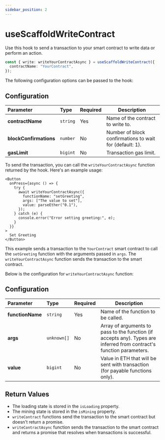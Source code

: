 ```yaml
---
sidebar_position: 2
---
```


# useScaffoldWriteContract

Use this hook to send a transaction to your smart contract to write data or perform an action.

```ts
const { write: writeYourContractAsync } = useScaffoldWriteContract({
  contractName: "YourContract",
});
```

The following configuration options can be passed to the hook:

## Configuration

| Parameter              | Type     | Required | Description                                             |
| :--------------------- | :------- | :------- | ------------------------------------------------------- |
| **contractName**       | `string` | Yes      | Name of the contract to write to.                       |
| **blockConfirmations** | `number` | No       | Number of block confirmations to wait for (default: 1). |
| **gasLimit**           | `bigint` | No       | Transaction gas limit.                                  |

To send the transaction, you can call the `writeYourContractAsync` function returned by the hook. Here's an example usage:

```tsx
<Button
  onPress={async () => {
    try {
      await writeYourContractAsync({
        functionName: "setGreeting",
        args: ["The value to set"],
        value: parseEther("0.1"),
      });
    } catch (e) {
      console.error("Error setting greeting:", e);
    }
  }}
>
  Set Greeting
</Button>
```

This example sends a transaction to the `YourContract` smart contract to call the `setGreeting` function with the arguments passed in `args`. The `writeYourContractAsync` function sends the transaction to the smart contract.

Below is the configuration for `writeYourContractAsync` function:

## Configuration

| Parameter        | Type        | Required | Description                                                                                                          |
| :--------------- | :---------- | :------- | -------------------------------------------------------------------------------------------------------------------- |
| **functionName** | `string`    | Yes      | Name of the function to be called.                                                                                   |
| **args**         | `unknown[]` | No       | Array of arguments to pass to the function (if accepts any). Types are inferred from contract's function parameters. |
| **value**        | `bigint`    | No       | Value in ETH that will be sent with transaction (for payable functions only).                                        |

## Return Values

- The loading state is stored in the `isLoading` property.
- The mining state is stored in the `isMining` property.
- `writeContract` functions send the transaction to the smart contract but doesn't return a promise.
- `writeContractAsync` function sends the transaction to the smart contract and returns a promise that resolves when transactions is successful.
